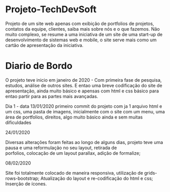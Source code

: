 # Projeto-TechDevSoft
Projeto de um site web apenas com exibição de portfolios de projetos, contatos da equipe, clientes, saiba mais sobre nós e o que fazemos. Não muito complexo, se resume a uma iniciativa de um site de uma start-up de desenvolvimento de sistemas web e mobile, o site serve mais como um cartão de apresentação da iniciativa.


# Diario de Bordo

 O projeto teve inicio em janeiro de 2020 - Com primeira fase de pesquisa, estudos, análise de outros sites.
 E entao uma breve codificação do site de apresentação, ainda muito básico e apensas com html e css básico para entao partir para as partes mais avançadas.
 
 Dia 1 - data 13/01/2020
 primeiro commit do projeto com ja 1 arquivo html e um css, uma pasta de imagens, inicialmente com o site com um menu, uma área de  portfolios, direitos, algo muito básico ainda e sem muitas dificuldades
 
 
 24/01/2020
 
 Diversas alterações foram feitas ao longo de alguns dias, projeto teve uma pausa e uma reformulação no seu  layout, retirada de  
 porfolios, colocação de um layout parallax, adição de formalize;
 
 08/02/2020
 
 Site foi totalmente colocado de maneira responsiva, utilização de grids-rows-bootstrap;
 Atualização do layout e re-codificação do html e css;
 Inserção de ícones.

